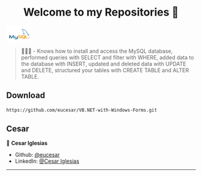 <h1 align="center">Welcome to my Repositories 🤝</h1>
<p>
  <img align="center" alt="mysql" height="45" width="70" src="./mysql.png">
</p>

> 🌱👨‍💻 - Knows how to install and access the MySQL database, performed queries with SELECT and filter with WHERE, added data to the database with INSERT, updated and deleted data with UPDATE and DELETE, structured your tables with CREATE TABLE and ALTER TABLE.

## Download

```sh
https://github.com/eucesar/VB.NET-with-Windows-Forms.git
```

## Cesar

👤 **Cesar Iglesias**

* Github: [@eucesar](https://github.com/eucesar)
* LinkedIn: [@Cesar Iglesias](https://www.linkedin.com/in/cesar-iglesias-tecnologia/)

***
